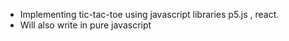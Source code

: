 - Implementing tic-tac-toe using javascript libraries p5.js , react.
- Will also write in pure javascript
